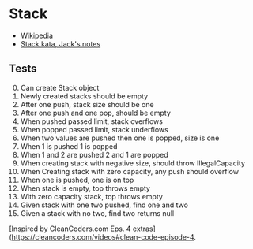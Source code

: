 # Stack

- [Wikipedia](https://en.wikipedia.org/wiki/Stack_(abstract_data_type))
- [Stack kata, Jack's notes](https://www.jackreichert.com/2016/07/code-katas-stack/)

## Tests

0. Can create Stack object
1. Newly created stacks should be empty
2. After one push, stack size should be one
3. After one push and one pop, should be empty
4. When pushed passed limit, stack overflows
5. When popped passed limit, stack underflows
6. When two values are pushed then one is popped, size is one
7. When 1 is pushed 1 is popped
8. When 1 and 2 are pushed 2 and 1 are popped
9. When creating stack with negative size, should throw IllegalCapacity
10. When Creating stack with zero capacity, any push should overflow
11. When one is pushed, one is on top
12. When stack is empty, top throws empty
13. With zero capacity stack, top throws empty
14. Given stack with one two pushed, find one and two
15. Given a stack with no two, find two returns null

[Inspired by CleanCoders.com Eps. 4 extras](https://cleancoders.com/videos#clean-code-episode-4.
